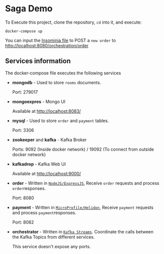 # Saga Demo

To Execute this project, clone the repository, `cd` into it, and execute:

    docker-compose up

You can input the [Insominia file](Insomnia.json) to POST a `new order` to <http://localhost:8080/orchestration/order>

## Services information

The docker-compose file executes the following services

- **mongodb** - Used to store `rooms` documents.

    Port: 279017

- **mongoexpres** - Mongo UI

    Available at <http://localhost:8083/>

- **mysql** - Used to store `order` and `payment` tables. 
    
    Port: 3306

- **zookeeper** and **kafka** - Kafka Broker

    Ports: 9092 (Inside docker network) / 19092 (To connect from outside docker network)

- **kafkadrop** - Kafka Web UI 

    Available at <http://localhost:9000/>

- **order** - Written in [`NodeJS/ExpressJS`](https://expressjs.com/), Receive `order` requests and process `order`responses.

    Port: 8080
    
- **payment** - Written in [`MicroProfile/Helidon`](https://helidon.io/), Receive `payment` requests and process `payment`responses.

    Port: 8082

- **orchestrator** - Written in [`Kafka Streams`](https://kafka.apache.org/25/documentation/streams/). Coordinate the calls between the Kafka Topics from different services.

    This service doesn't expose any ports.